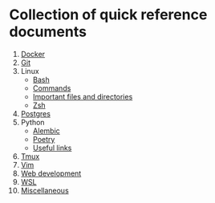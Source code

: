 # Collection of quick reference documents

1. [Docker](docker.md)
1. [Git](git.md)
1. Linux
    - [Bash](linux/bash.md)
    - [Commands](linux/commands.md)
    - [Important files and directories](linux/files_and_dirs.md)
    - [Zsh](linux/zsh.md)
1. [Postgres](postgres.md)
1. Python
    - [Alembic](python/alembic.md)
    - [Poetry](python/poetry.md)
    - [Useful links](python/useful-links.md)
1. [Tmux](tmux.md)
1. [Vim](vim.md)
1. [Web development](web-development.md)
1. [WSL](wsl.md)
1. [Miscellaneous](misc.md)
